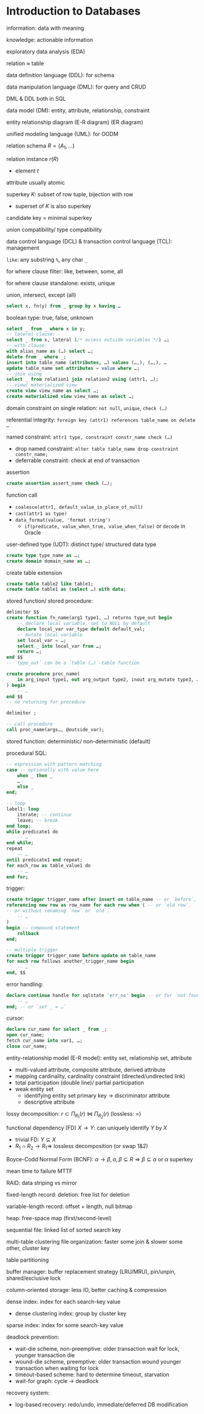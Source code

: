 # Introduction to Databases

information: data with meaning

knowledge: actionable information

exploratory data analysis (EDA)

relation ≈ table

data definition language (DDL): for schema

data manipulation language (DML): for query and CRUD

DML & DDL both in SQL

data model (DM): entity, attribute, relationship, constraint

entity relationship diagram (E-R diagram) (ER diagram)

unified modeling language (UML): for OODM

relation schema $R=(A_1,…)$

relation instance $r(R)$

- element $t$

attribute usually atomic

superkey $K$: subset of row tuple, bijection with row

- superset of $K$ is also superkey

candidate key = minimal superkey

union compatibility/ type compatibility

data control language (DCL) & transaction control language (TCL): management

`like`: any substring `%`, any char `_`

for where clause filter: like, between, some, all

for where clause standalone: exists, unique

union, intersect, except (all)

```sql
select x, fn(y) from _ group by x having …
```

boolean type: true, false, unknown

```sql
select _ from _ where x in y;
-- lateral clause:
select _ from x, lateral (/* access outside variables */) …;
-- with clause:
with alias_name as (…) select …;
delete from _ where _;
insert into table_name (attributes, …) values (…,), (…,), …
update table_name set attributes = value where …;
-- join using
select _ from relation1 join relation2 using (attr1, …);
-- view/ materialized view
create view view_name as select …;
create materialized view view_name as select …;
```

domain constraint on single relation: `not null`, `unique`, `check (…)`

referential integrity: `foreign key (attr1) references table_name on delete …`

named constraint: `attr1 type, constraint constr_name check (…)`

- drop named constraint: `alter table table_name drop constraint constr_name;`
- deferrable constraint: check at end of transaction

assertion

```sql
create assertion assert_name check (…);
```

function call

- `coalesce(attr1, default_value_in_place_of_null)`
- `cast(attr1 as type)`
- `data_format(value, 'format string')`
    - `if(predicate, value_when_true, value_when_false)` or `decode` in Oracle

user-defined type (UDT): distinct type/ structured data type

```sql
create type type_name as …;
create domain domain_name as …;
```

create table extension

```sql
create table table2 like table1;
create table table1 as (select …) with data;
```

stored function/ stored procedure:

```sql
delimiter $$
create function fn_name(arg1 type1, …) returns type_out begin
    -- declare local variable, set to NULL by default
    declare local_var var_type default default_val;
    -- mutate local variable
    set local_var = …;
    select _ into local_var from …;
    return …;
end $$
-- `type_out` can be a `table (…)`—table function

create procedure proc_name(
    in arg_input type1, out arg_output type2, inout arg_mutate type3, …
) begin
    -- …
end $$
-- no returning for procedure

delimiter ;

-- call procedure
call proc_name(args…, @outside_var);
```

stored function: deterministic/ non-deterministic (default)

procedural SQL:

```sql
-- expression with pattern matching
case -- optionally with value here
    when _ then _
    …
    else _
end;

-- loop
label1: loop
    iterate; -- continue
    leave; -- break
end loop;
while predicate1 do
    -- …
end while;
repeat
    -- …
until predicate1 end repeat;
for each_row as table_value1 do
    -- …
end for;
```

trigger:

```sql
create trigger trigger_name after insert on table_name -- or `before`, `delete`
referencing new row as row_name for each row when ( -- or `old row`.
-- or without renaming `new` or `old`.
    -- …
)
begin -- compound statement
    rollback
end;

-- multiple trigger
create trigger trigger_name before update on table_name
for each row follows another_trigger_name begin
    -- …
end, $$
```

error handling:

```sql
declare continue handle for sqlstate 'err_no' begin -- or for `not found`
    -- …
end; -- or `set _ = …`
```

cursor:

```sql
declare cur_name for select _ from _;
open cur_name;
fetch cur_name into var1, …;
close cur_name;
```

entity-relationship model (E-R model): entity set, relationship set, attribute

- multi-valued attribute, composite attribute, derived attribute
- mapping cardinality, cardinality constraint (directed/undirected link)
- total participation (double line)/ partial participation
- weak entity set
    - identifying entity set primary key → discriminator attribute
    - descriptive attribute

lossy decomposition: $r\subset\Pi_{R_1}(r)\bowtie\Pi_{R_2}(r)$ (lossless: $=$)

functional dependency (FD) $X → Y$: can uniquely identify $Y$ by $X$

- trivial FD: $Y\subseteq X$
- $R_1\cap R_2 → R_1 ⇒$ lossless decomposition (or swap 1&2)

Boyce-Codd Normal Form (BCNF):
$\alpha → \beta,\alpha,\beta\subseteq R ⇒ \beta\subseteq\alpha$ or
$\alpha$ superkey

mean time to failure MTTF

RAID: data striping vs mirror

fixed-length record: deletion: free list for deletion

variable-length record: offset + length, null bitmap

heap: free-space map (first/second-level)

sequential file: linked list of sorted search key

multi-table clustering file organization:
faster some join & slower some other, cluster key

table partitioning

buffer manager:
buffer replacement strategy (LRU/MRU), pin/unpin, shared/exclusive lock

column-oriented storage: less IO, better caching & compression

dense index: index for each search-key value

- dense clustering index: group by cluster key

sparse index: index for some search-key value

deadlock prevention:

- wait-die scheme, non-preemptive:
    older transaction wait for lock, younger transaction die
- wound-die scheme, preemptive:
    older transaction wound younger transaction when waiting for lock
- timeout-based scheme: hard to determine timeout, starvation
- wait-for graph: cycle → deadlock

recovery system:

- log-based recovery: redo/undo, immediate/deferred DB modification
